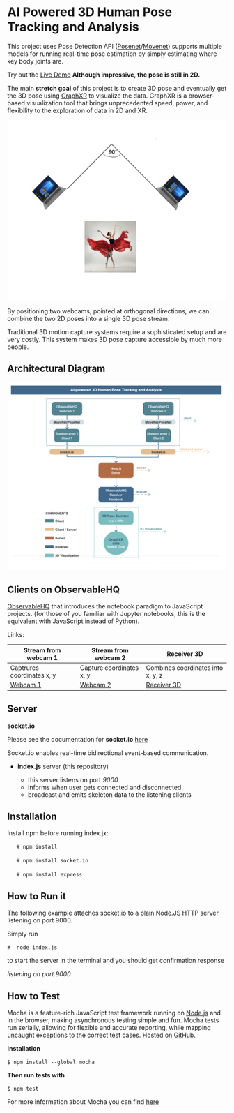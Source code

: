 # AI Powered 3D Human Pose Tracking and Analysis


This project uses Pose Detection API ([Posenet](https://blog.tensorflow.org/2018/05/real-time-human-pose-estimation-in.html)/[Movenet](https://blog.tensorflow.org/2021/05/next-generation-pose-detection-with-movenet-and-tensorflowjs.html)) supports multiple models for running real-time pose estimation by simply estimating where key body joints are. 

Try out the [Live Demo](https://storage.googleapis.com/tfjs-models/demos/pose-detection/index.html?model=movenet) **Although impressive, the pose is still in 2D.** 

The main **stretch goal** of this project is to create 3D pose and eventually get the 3D pose using [GraphXR](https://www.kineviz.com/visualization) to visualize the data. GraphXR is a browser-based visualization tool that brings unprecedented speed, power, and flexibility to the exploration of data in 2D and XR. 

![picture](photos/setup.png)

By positioning two webcams, pointed at orthogonal directions, we can combine the two 2D poses into a single 3D pose stream.

Traditional 3D motion capture systems require a sophisticated setup and are very costly. This system makes 3D pose capture accessible by much more people.


## Architectural Diagram

![picture](photos/architectural_diagram.png)


## Clients on ObservableHQ

[ObservableHQ](https://codewithhugo.com/observablehq-notebooks-for-javascript-demos-and-prototypes/) that introduces the notebook paradigm to JavaScript projects. (for those of you familiar with Jupyter notebooks, this is the equivalent with JavaScript instead of Python).

Links:


Stream from webcam 1 | Stream from webcam 2 | Receiver 3D
------------ | ------------- | -------------
Captrures coordinates x, y | Capture coordinates x, y | Combines coordinates into x, y, z
[Webcam 1](https://observablehq.com/@mt-cs/posenet-webcam-1) | [Webcam 2](https://observablehq.com/d/d2b73e086b4f386f) | [Receiver 3D](https://observablehq.com/d/74978e5d2497a671)


    
## Server


**socket.io**

Please see the documentation for **socket.io** [here](https://socket.io/docs/v4/index.html)

Socket.io enables real-time bidirectional event-based communication.

-  **index.js** server (this repository)

     * this server listens on port *9000*
     * informs when user gets connected and disconnected
     * broadcast and emits skeleton data to the listening clients

## Installation
   
   
Install npm before running index.jx:

       # npm install
       
       # npm install socket.io
       
       # npm install express
       

## How to Run it 

The following example attaches socket.io to a plain Node.JS HTTP server listening on port 9000.

Simply run 

    #  node index.js
    
to start the server in the terminal and you should get confirmation response 

   *listening on port 9000* 
   
   
## How to Test

Mocha is a feature-rich JavaScript test framework running on [Node.js](https://nodejs.org/en/) and in the browser, making asynchronous testing simple and fun. Mocha tests run serially, allowing for flexible and accurate reporting, while mapping uncaught exceptions to the correct test cases. Hosted on [GitHub](https://github.com/mochajs/mocha).

**Installation**

    $ npm install --global mocha
    
**Then run tests with**

    $ npm test
    
For more information about Mocha you can find [here](https://mochajs.org/)
